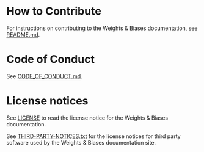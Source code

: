 # How to Contribute

For instructions on contributing to the Weights & Biases documentation, see [README.md](README.md).

# Code of Conduct

See [CODE_OF_CONDUCT.md](CODE_OF_CONDUCT.md).

# License notices

See [LICENSE](LICENSE) to read the license notice for the Weights & Biases documentation.

See [THIRD-PARTY-NOTICES.txt](THIRD-PARTY-NOTICES.txt) for the license notices for third party software used by the Weights & Biases documentation site.